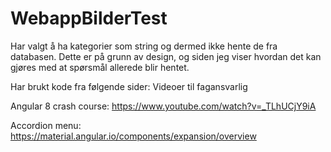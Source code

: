 # WebappBilderTest
Har valgt å ha kategorier som string og dermed ikke hente de fra databasen. Dette er på grunn av design, og siden jeg viser hvordan det kan gjøres med at spørsmål allerede blir hentet.

Har brukt kode fra følgende sider:
Videoer til fagansvarlig

Angular 8 crash course: https://www.youtube.com/watch?v=_TLhUCjY9iA

Accordion menu: https://material.angular.io/components/expansion/overview
